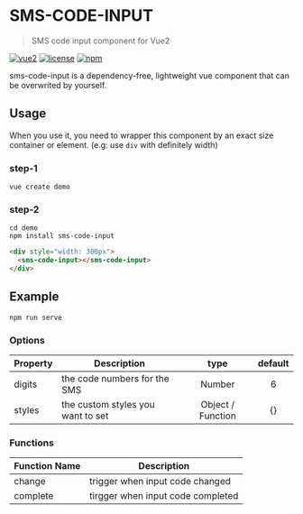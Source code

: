 # SMS-CODE-INPUT
> SMS code input component for Vue2 

 [![vue2](https://img.shields.io/badge/vue-2.x-brightgreen.svg)](https://vuejs.org/)
 [![license](https://img.shields.io/github/license/mashape/apistatus.svg)](https://github.com/zdesign-ui/sms-code-input.git)
 [![npm](https://img.shields.io/npm/v/sms-code-input.svg)](https://www.npmjs.com/package/sms-code-input)

 sms-code-input is a dependency-free, lightweight vue component that can be overwrited by yourself.

## Usage

When you use it, you need to wrapper this component by an exact size container or element. (e.g: use <code>div</code> with definitely width)

### step-1
```
vue create demo
```
### step-2
```
cd demo
npm install sms-code-input
```

```html
<div style="width: 300px">
  <sms-code-input></sms-code-input>
</div>
```

## Example
```
npm run serve
```

### Options
|    Property    |    Description   |   type   |	default	|
| -----------------  | ---------------- | :--------: | :----------: |
| digits         | the code numbers for the SMS  |Number| 6 |
| styles         | the custom styles you want to set |Object / Function | {} |

### Functions
|    Function Name   |    Description   |
| -----------------  | ---------------- |
| change             | trigger when input code changed   |
| complete           | tirgger when input code completed |